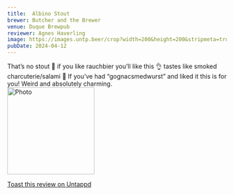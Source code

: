 ```yaml
---
title:  Albino Stout
brewer: Butcher and the Brewer
venue: Duque Brewpub
reviewer: Agnes Haverling
image: https://images.untp.beer/crop?width=200&height=200&stripmeta=true&url=https://untappd.s3.amazonaws.com/photos/2024_04_12/c9b5ccce3792e74b4182cc43cd8e8434_c_1371527554_raw.jpg
pubDate: 2024-04-12
---
```


That’s no stout 🤯 if you like rauchbier you’ll like this 👌 tastes like smoked charcuterie/salami 🍖 
If you’ve had “gognacsmedwurst” and liked it this is for you! Weird and absolutely charming.
						  <br />
						  <img height="200" width="200" src="https://images.untp.beer/crop?width=200&height=200&stripmeta=true&url=https://untappd.s3.amazonaws.com/photos/2024_04_12/c9b5ccce3792e74b4182cc43cd8e8434_c_1371527554_raw.jpg" alt="Photo">         
						
[Toast this review on Untappd](https://untappd.com/user/&#45;Spacebacon&#45;/checkin/1371527554)
